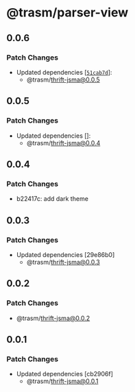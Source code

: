 # @trasm/parser-view

## 0.0.6

### Patch Changes

- Updated dependencies [[`51cab7d`](https://github.com/cjinhuo/thrift-to-json-schema/commit/51cab7d83e20b9a3ea89e9224e13f1359b2087cf)]:
  - @trasm/thrift-jsma@0.0.5

## 0.0.5

### Patch Changes

- Updated dependencies []:
  - @trasm/thrift-jsma@0.0.4

## 0.0.4

### Patch Changes

- b22417c: add dark theme

## 0.0.3

### Patch Changes

- Updated dependencies [29e86b0]
  - @trasm/thrift-jsma@0.0.3

## 0.0.2

### Patch Changes

- @trasm/thrift-jsma@0.0.2

## 0.0.1

### Patch Changes

- Updated dependencies [cb2906f]
  - @trasm/thrift-jsma@0.0.1
